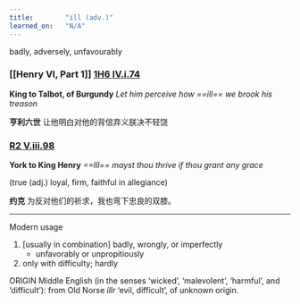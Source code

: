 ```yaml
---
title:        "ill (adv.)"
learned_on:   "N/A"
---
```


badly, adversely, unfavourably

### [[Henry VI, Part 1]] [1H6 IV.i.74](https://www.shakespeareswords.com/Public/Play.aspx?Act=4&Scene=1&WorkId=25#203140) 

**King to Talbot, of Burgundy** *Let him perceive how ==ill== we brook his treason*

**亨利六世** 让他明白对他的背信弃义朕决不轻饶

### [R2 V.iii.98](https://www.shakespeareswords.com/Public/Play.aspx?Act=5&Scene=3&WorkId=22#193012) 

**York to King Henry** *==Ill== mayst thou thrive if thou grant any grace*

(true (adj.) loyal, firm, faithful in allegiance)

**约克** 为反对他们的祈求，我也弯下忠良的双膝。

-----

Modern usage

1. [usually in combination] badly, wrongly, or imperfectly
    - unfavorably or unpropitiously
2. only with difficulty; hardly

ORIGIN Middle English (in the senses ‘wicked’, ‘malevolent’, ‘harmful’, and ‘difficult’): from Old Norse *illr* ‘evil, difficult’, of unknown origin.
